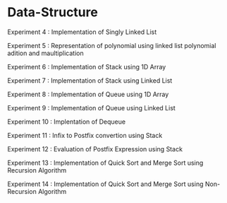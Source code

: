 # Data-Structure
Experiment 4  : Implementation of Singly Linked List

Experiment 5  : Representation of polynomial using linked list polynomial adition and maultiplication

Experiment 6  : Implementation of Stack using 1D Array

Experiment 7  : Implementation of Stack using Linked List

Experiment 8  : Implementation of Queue using 1D Array

Experiment 9  : Implementation of Queue using Linked List

Experiment 10 : Implentation of Dequeue

Experiment 11 : Infix to Postfix convertion using Stack

Experiment 12 : Evaluation of Postfix Expression using Stack

Experiment 13 : Implementation of Quick Sort and Merge Sort using Recursion Algorithm

Experiment 14 : Implementation of Quick Sort and Merge Sort using Non-Recursion Algorithm
